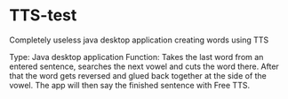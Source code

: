 # TTS-test
Completely useless java desktop application creating words using TTS

Type: Java desktop application
Function: Takes the last word from an entered sentence, searches the next vowel and cuts the word there.
  After that the word gets reversed and glued back together at the side of the vowel. The app will then say the finished sentence with Free TTS.
